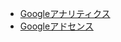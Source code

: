 <!-- [GoogleAnalytics](https://developers.google.com/analytics?hl=ja) -->
- [Googleアナリティクス](https://analytics.google.com/analytics/web/?hl=ja#/p491253078/reports/intelligenthome)
- [Googleアドセンス](https://adsense.google.com/adsense)
